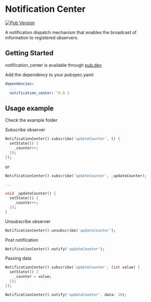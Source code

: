 # Notification Center

[![Pub Version](https://img.shields.io/pub/v/notification_center)](https://pub.dev/packages/notification_center)

A notification dispatch mechanism that enables the broadcast of information to registered observers.

## Getting Started

notification_center is available through [pub.dev](https://pub.dev/packages/notification_center).

Add the dependency to your pubspec.yaml:

```yaml
dependencies:
  ...
  notification_center: ^0.0.3
```

## Usage example

Check the example folder

Subscribe observer
```dart
NotificationCenter().subscribe('updateCounter', () {
  setState(() {
    _counter++;
  });
});
```
or
```dart
NotificationCenter().subscribe('updateCounter', _updateCounter);

...

void _updateCounter() {
  setState(() {
    _counter++;
  });
}
```
Unsubscribe observer
```dart
NotificationCenter().unsubscribe('updateCounter');
```
Post notification
```dart
NotificationCenter().notify('updateCounter');
```

Passing data

```dart
NotificationCenter().subscribe('updateCounter', (int value) {
  setState(() {
    _counter = value;
  });
});
```
```dart
NotificationCenter().notify('updateCounter', data: 10);
```